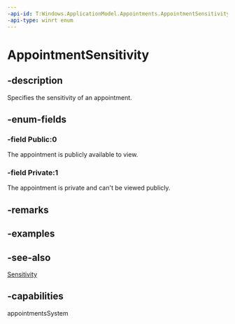 ```yaml
---
-api-id: T:Windows.ApplicationModel.Appointments.AppointmentSensitivity
-api-type: winrt enum
---
```


<!-- Enumeration syntax
public enum Windows.ApplicationModel.Appointments.AppointmentSensitivity : int
-->

# AppointmentSensitivity

## -description
Specifies the sensitivity of an appointment.

## -enum-fields
### -field Public:0
The appointment is publicly available to view.

### -field Private:1
The appointment is private and can't be viewed publicly.


## -remarks

## -examples

## -see-also
[Sensitivity](appointment_sensitivity.md)
## -capabilities
appointmentsSystem
